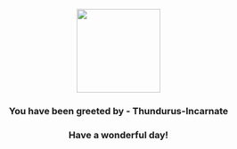 <p align="center">
    <img src="https://raw.githubusercontent.com/PokeAPI/sprites/master/sprites/pokemon/642.png" width="150" height="150">
</p>
<h3 align="center">You have been greeted by - <b>Thundurus-Incarnate</b></h3>
<h3 align="center">Have a wonderful day!</h3>
